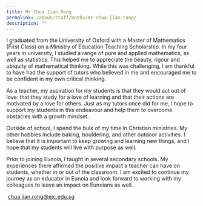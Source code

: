 ```yaml
---
title: Mr Chua Jian Rong
permalink: /about/staff/maths/mr-chua-jian-rong/
description: ""
---
```


I graduated from the University of Oxford with a Master of Mathematics (First Class) on a Ministry of Education Teaching Scholarship. In my four years in university, I studied a range of pure and applied mathematics, as well as statistics. This helped me to appreciate the beauty, rigour and ubiquity of mathematical thinking. While this was challenging, I am thankful to have had the support of tutors who believed in me and encouraged me to be confident in my own critical thinking.

As a teacher, my aspiration for my students is that they would act out of love: that they study for a love of learning and that their actions are motivated by a love for others. Just as my tutors once did for me, I hope to support my students in this endeavour and help them to overcome obstacles with a growth mindset.

Outside of school, I spend the bulk of my time in Christian ministries. My other hobbies include baking, bouldering, and other outdoor activities. I believe that it is important to keep growing and learning new things, and I hope that my students will live with purpose as well.

Prior to joining Eunoia, I taught in several secondary schools. My experiences there affirmed the positive impact a teacher can have on students, whether in or out of the classroom. I am excited to continue my journey as an educator in Eunoia and look forward to working with my colleagues to leave an impact on Eunoians as well.

 [chua.jian.rong@ejc.edu.sg](mailto:chua.jian.rong@ejc.edu.sg)